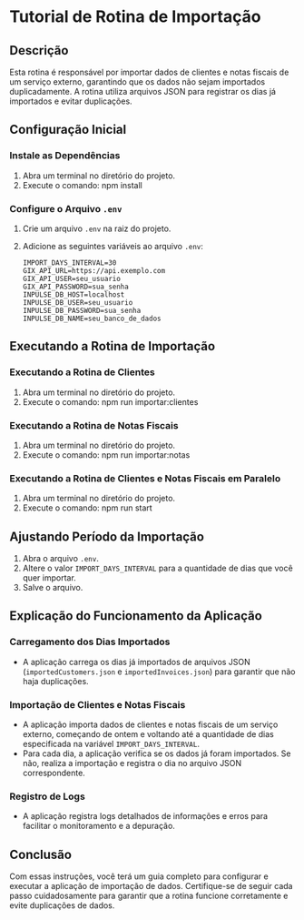 # Tutorial de Rotina de Importação

## Descrição

Esta rotina é responsável por importar dados de clientes e notas fiscais de um serviço externo, garantindo que os dados não sejam importados duplicadamente. A rotina utiliza arquivos JSON para registrar os dias já importados e evitar duplicações.

## Configuração Inicial

### Instale as Dependências

1. Abra um terminal no diretório do projeto.
2. Execute o comando:
   npm install

### Configure o Arquivo `.env`

1. Crie um arquivo `.env` na raiz do projeto.
2. Adicione as seguintes variáveis ao arquivo `.env`:

   ```env
   IMPORT_DAYS_INTERVAL=30
   GIX_API_URL=https://api.exemplo.com
   GIX_API_USER=seu_usuario
   GIX_API_PASSWORD=sua_senha
   INPULSE_DB_HOST=localhost
   INPULSE_DB_USER=seu_usuario
   INPULSE_DB_PASSWORD=sua_senha
   INPULSE_DB_NAME=seu_banco_de_dados
   ```

## Executando a Rotina de Importação

### Executando a Rotina de Clientes

1. Abra um terminal no diretório do projeto.
2. Execute o comando:
   npm run importar:clientes

### Executando a Rotina de Notas Fiscais

1. Abra um terminal no diretório do projeto.
2. Execute o comando:
   npm run importar:notas

### Executando a Rotina de Clientes e Notas Fiscais em Paralelo

1. Abra um terminal no diretório do projeto.
2. Execute o comando:
   npm run start

## Ajustando Período da Importação

1. Abra o arquivo `.env`.
2. Altere o valor `IMPORT_DAYS_INTERVAL` para a quantidade de dias que você quer importar.
3. Salve o arquivo.

## Explicação do Funcionamento da Aplicação

### Carregamento dos Dias Importados

- A aplicação carrega os dias já importados de arquivos JSON (`importedCustomers.json` e `importedInvoices.json`) para garantir que não haja duplicações.

### Importação de Clientes e Notas Fiscais

- A aplicação importa dados de clientes e notas fiscais de um serviço externo, começando de ontem e voltando até a quantidade de dias especificada na variável `IMPORT_DAYS_INTERVAL`.
- Para cada dia, a aplicação verifica se os dados já foram importados. Se não, realiza a importação e registra o dia no arquivo JSON correspondente.

### Registro de Logs

- A aplicação registra logs detalhados de informações e erros para facilitar o monitoramento e a depuração.

## Conclusão

Com essas instruções, você terá um guia completo para configurar e executar a aplicação de importação de dados. Certifique-se de seguir cada passo cuidadosamente para garantir que a rotina funcione corretamente e evite duplicações de dados.